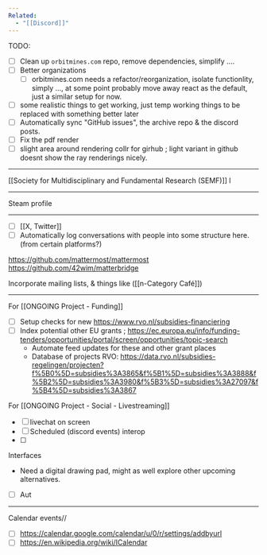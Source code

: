```yaml
---
Related:
  - "[[Discord]]"
---
```

TODO:
- [ ] Clean up `orbitmines.com` repo, remove dependencies, simplify ....
- [ ] Better organizations
	- [ ] orbitmines.com needs a refactor/reorganization, isolate functionlity, simply ..., at some point probably move away react as the default, just a similar setup for now.
- [ ] some realistic things to get working, just temp working things to be replaced with something better later
- [ ] Automatically sync "GitHub issues", the archive repo & the discord posts.
- [ ] Fix the pdf render
- [ ] slight area around rendering collr for girhub ; light variant in github doesnt show the ray renderings nicely.

---
[[Society for Multidisciplinary and Fundamental Research (SEMF)]] l

---

Steam profile


---

- [ ] [[X, Twitter]]
- [ ] Automatically log conversations with people into some structure here. (from certain platforms?)

https://github.com/mattermost/mattermost
https://github.com/42wim/matterbridge

Incorporate mailing lists, & things like ([[n-Category Café]])

---
For [[ONGOING Project - Funding]]
- [ ] Setup checks for new https://www.rvo.nl/subsidies-financiering  
- [ ] Index potential other EU grants ; https://ec.europa.eu/info/funding-tenders/opportunities/portal/screen/opportunities/topic-search  
  - Automate feed updates for these and other grant places
  - Database of projects RVO: https://data.rvo.nl/subsidies-regelingen/projecten?f%5B0%5D=subsidies%3A3865&f%5B1%5D=subsidies%3A3888&f%5B2%5D=subsidies%3A3980&f%5B3%5D=subsidies%3A27097&f%5B4%5D=subsidies%3A3867  

For [[ONGOING Project - Social - Livestreaming]]
- [ ] livechat on screen
- [ ] Scheduled (discord events) interop
- [ ] 

Interfaces
- Need a digital drawing pad, might as well explore other upcoming alternatives.

- [ ] Aut

---

Calendar events//
- [ ] https://calendar.google.com/calendar/u/0/r/settings/addbyurl
- [ ] https://en.wikipedia.org/wiki/ICalendar